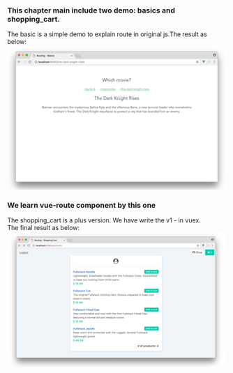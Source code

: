 ### This chapter main include two demo: basics and shopping_cart.
The basic is a simple demo to explain route in original js.The result as below:
![Image_text](./basics/basic-route.png)

### We learn vue-route component by this one
The shopping_cart is a plus version. We have write the v1 - in vuex.  
The final result as below:
![Image_text](./shopping_cart/shopping_cart_v2.png)